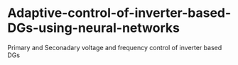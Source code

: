 # Adaptive-control-of-inverter-based-DGs-using-neural-networks
Primary and Seconadary voltage and frequency control of inverter based DGs
